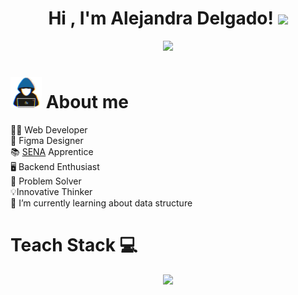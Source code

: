 <h1 align="center"><b>Hi , I'm Alejandra Delgado! </b><img src="https://media.giphy.com/media/hvRJCLFzcasrR4ia7z/giphy.gif" width="35"></h1>
<p align="center">
  <a href="https://github.com/DenverCoder1/readme-typing-svg"><img src="https://readme-typing-svg.herokuapp.com?font=Time+New+Roman&color=cyan&size=25&center=true&vCenter=true&width=700&height=100&lines=Back-End+Developer..&hearts;++;Front-End+Developer,;Active+Learner,;Love+to+learn+new+stuffs..<3"></a>
</p>

# <picture><img src = "https://github.com/0xAbdulKhalid/0xAbdulKhalid/raw/main/assets/mdImages/about_me.gif" width = 50px></picture> **About me**<br>

👩‍💻 Web Developer<br/>
🎨 Figma Designer<br>
📚 [SENA](https://zajuna.sena.edu.co/) Apprentice <br>
🖥️ Backend Enthusiast<br>
🧩 Problem Solver<br>
💡Innovative Thinker <br>
🌱 I’m currently learning  about data structure <br>


# Teach Stack 💻
<p align="center">
  <a href="https://skillicons.dev">
    <img src="https://skillicons.dev/icons?i=git,php,js,css,html,mysql,java" />
  </a>
</p>

